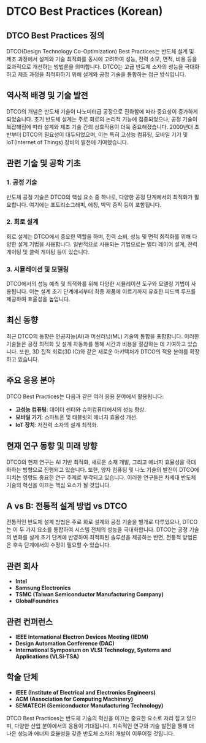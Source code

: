 # DTCO Best Practices (Korean)

## DTCO Best Practices 정의
DTCO(Design Technology Co-Optimization) Best Practices는 반도체 설계 및 제조 과정에서 설계와 기술 최적화를 동시에 고려하여 성능, 전력 소모, 면적, 비용 등을 효과적으로 개선하는 방법론을 의미합니다. DTCO는 고급 반도체 소자의 성능을 극대화하고 제조 과정을 최적화하기 위해 설계와 공정 기술을 통합하는 접근 방식입니다.

## 역사적 배경 및 기술 발전
DTCO의 개념은 반도체 기술이 나노미터급 공정으로 진화함에 따라 중요성이 증가하게 되었습니다. 초기 반도체 설계는 주로 회로의 논리적 기능에 집중되었으나, 공정 기술이 복잡해짐에 따라 설계와 제조 기술 간의 상호작용이 더욱 중요해졌습니다. 2000년대 초반부터 DTCO의 필요성이 대두되었으며, 이는 특히 고성능 컴퓨팅, 모바일 기기 및 IoT(Internet of Things) 장비의 발전에 기여했습니다.

## 관련 기술 및 공학 기초
### 1. 공정 기술
반도체 공정 기술은 DTCO의 핵심 요소 중 하나로, 다양한 공정 단계에서의 최적화가 필요합니다. 여기에는 포토리소그래피, 에칭, 박막 증착 등이 포함됩니다.

### 2. 회로 설계
회로 설계는 DTCO에서 중요한 역할을 하며, 전력 소비, 성능 및 면적 최적화를 위해 다양한 설계 기법을 사용합니다. 일반적으로 사용되는 기법으로는 멀티 레이어 설계, 전력 게이팅 및 클럭 게이팅 등이 있습니다.

### 3. 시뮬레이션 및 모델링
DTCO에서의 성능 예측 및 최적화를 위해 다양한 시뮬레이션 도구와 모델링 기법이 사용됩니다. 이는 설계 초기 단계에서부터 최종 제품에 이르기까지 유효한 피드백 루프를 제공하여 효율성을 높입니다.

## 최신 동향
최근 DTCO의 동향은 인공지능(AI)과 머신러닝(ML) 기술의 통합을 포함합니다. 이러한 기술들은 공정 최적화 및 설계 자동화를 통해 시간과 비용을 절감하는 데 기여하고 있습니다. 또한, 3D 집적 회로(3D IC)와 같은 새로운 아키텍처가 DTCO의 적용 분야를 확장하고 있습니다.

## 주요 응용 분야
DTCO Best Practices는 다음과 같은 여러 응용 분야에서 활용됩니다:
- **고성능 컴퓨팅**: 데이터 센터와 슈퍼컴퓨터에서의 성능 향상.
- **모바일 기기**: 스마트폰 및 태블릿의 에너지 효율성 개선.
- **IoT 장치**: 저전력 소자의 설계 최적화.

## 현재 연구 동향 및 미래 방향
DTCO의 현재 연구는 AI 기반 최적화, 새로운 소재 개발, 그리고 에너지 효율성을 극대화하는 방향으로 진행되고 있습니다. 또한, 양자 컴퓨팅 및 나노 기술의 발전이 DTCO에 미치는 영향도 중요한 연구 주제로 부각되고 있습니다. 이러한 연구들은 차세대 반도체 기술의 혁신을 이끄는 핵심 요소가 될 것입니다.

## A vs B: 전통적 설계 방법 vs DTCO
전통적인 반도체 설계 방법은 주로 회로 설계와 공정 기술을 별개로 다루었으나, DTCO는 이 두 가지 요소를 통합하여 시스템 전체의 성능을 극대화합니다. DTCO는 공정 기술의 변화를 설계 초기 단계에 반영하여 최적화된 솔루션을 제공하는 반면, 전통적 방법론은 후속 단계에서의 수정이 필요할 수 있습니다.

## 관련 회사
- **Intel**
- **Samsung Electronics**
- **TSMC (Taiwan Semiconductor Manufacturing Company)**
- **GlobalFoundries**

## 관련 컨퍼런스
- **IEEE International Electron Devices Meeting (IEDM)**
- **Design Automation Conference (DAC)**
- **International Symposium on VLSI Technology, Systems and Applications (VLSI-TSA)**

## 학술 단체
- **IEEE (Institute of Electrical and Electronics Engineers)**
- **ACM (Association for Computing Machinery)**
- **SEMATECH (Semiconductor Manufacturing Technology)**

DTCO Best Practices는 반도체 기술의 혁신을 이끄는 중요한 요소로 자리 잡고 있으며, 다양한 산업 분야에서의 응용이 기대됩니다. 지속적인 연구와 기술 발전을 통해 더 나은 성능과 에너지 효율성을 갖춘 반도체 소자의 개발이 이루어질 것입니다.